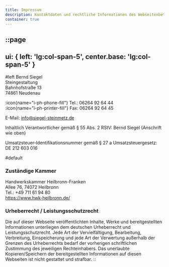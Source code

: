 ```yaml
---
title: Impressum
description: Kontaktdaten und rechtliche Informationen des Webseitenbetreibers.
container: true
---
```


::page
---
ui: { left: 'lg:col-span-5', center.base: 'lg:col-span-5' }
---
#left
Bernd Siegel\
Steingestaltung\
Bahnhofstraße 13\
74861 Neudenau

:icon{name="i-ph-phone-fill"} Tel.: 06264 92 64 44\
:icon{name="i-ph-printer-fill"} Fax: 06264 92 64 45

E-Mail: info@siegel-steinmetz.de

Inhaltlich Verantwortlicher gemäß §&nbsp;55 Abs.&nbsp;2 RStV: Bernd Siegel (Anschrift wie oben)

Umsatzsteuer-Identifikationsnummer gemäß §&nbsp;27&nbsp;a Umsatzsteuergesetz: DE&nbsp;212&nbsp;603&nbsp;016

#default
### Zuständige Kammer

Handwerkskammer Heilbronn-Franken\
Allee 76, 74072 Heilbronn\
Tel.: +49 711 61 94 80\
https://www.hwk-heilbronn.de/

### Urheberrecht / Leistungsschutzrecht

Die auf dieser Webseite veröffentlichten Inhalte, Werke und bereitgestellten Informationen unterliegen dem deutschen Urheberrecht und Leistungsschutzrecht. Jede Art der Vervielfältigung, Bearbeitung, Verbreitung, Einspeicherung und jede Art der Verwertung außerhalb der Grenzen des Urheberrechts bedarf der vorherigen schriftlichen Zustimmung des jeweiligen Rechteinhabers. Das unerlaubte Kopieren/Speichern der bereitgestellten Informationen auf diesen Webseiten ist nicht gestattet und strafbar.
::

